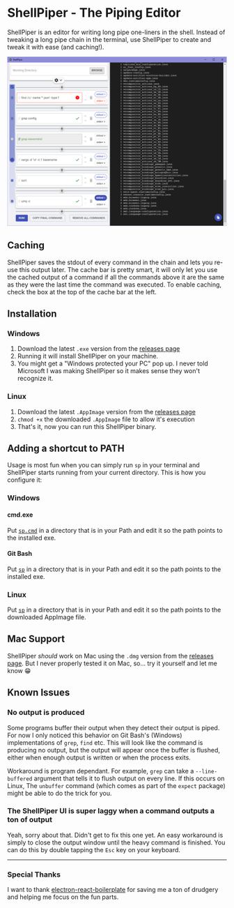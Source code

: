 # ShellPiper - The Piping Editor

ShellPiper is an editor for writing long pipe one-liners in the shell.
Instead of tweaking a long pipe chain in the terminal, use ShellPiper to create and tweak it with ease (and caching!).

![shellpiper](/pictures/shellpiper1.png)

## Caching

ShellPiper saves the stdout of every command in the chain and lets you re-use this output later.
The cache bar is pretty smart, it will only let you use the cached output of a command if all the commands above it are the same as they were the last time the command was executed.
To enable caching, check the box at the top of the cache bar at the left.

## Installation

### Windows

1. Download the latest `.exe` version from the [releases page](https://github.com/TheYarin/ShellPiper/releases)
1. Running it will install ShellPiper on your machine.
1. You might get a "Windows protected your PC" pop up. I never told Microsoft I was making ShellPiper so it makes sense they won't recognize it.

### Linux

1. Download the latest `.AppImage` version from the [releases page](https://github.com/TheYarin/ShellPiper/releases)
1. `chmod +x` the downloaded `.AppImage` file to allow it's execution
1. That's it, now you can run this ShellPiper binary.

## Adding a shortcut to PATH

Usage is most fun when you can simply run `sp` in your terminal and ShellPiper starts running from your current directory. This is how you configure it:

### Windows

#### cmd.exe

Put [`sp.cmd`](/shortcuts/sp.cmd) in a directory that is in your Path and edit it so the path points to the installed exe.

#### Git Bash

Put [`sp`](/shortcuts/sp) in a directory that is in your Path and edit it so the path points to the installed exe.

### Linux

Put [`sp`](/shortcuts/sp) in a directory that is in your Path and edit it so the path points to the downloaded AppImage file.

## Mac Support

ShellPiper _should_ work on Mac using the `.dmg` version from the [releases page](https://github.com/TheYarin/ShellPiper/releases). But I never properly tested it on Mac, so... try it yourself and let me know 😁

## Known Issues

### No output is produced

Some programs buffer their output when they detect their output is piped. For now I only noticed this behavior on Git Bash's (Windows) implementations of `grep`, `find` etc. This will look like the command is producing no output, but the output will appear once the buffer is flushed, either when enough output is written or when the process exits.

Workaround is program dependant. For example, `grep` can take a `--line-buffered` argument that tells it to flush output on every line.
If this occurs on Linux, The `unbuffer` command (which comes as part of the `expect` package) might be able to do the trick for you.

### The ShellPiper UI is super laggy when a command outputs a ton of output

Yeah, sorry about that. Didn't get to fix this one yet. An easy workaround is simply to close the output window until the heavy command is finished. You can do this by double tapping the `Esc` key on your keyboard.

---

### Special Thanks

I want to thank [electron-react-boilerplate](https://electron-react-boilerplate.js.org/) for saving me a ton of drudgery and helping me focus on the fun parts.
